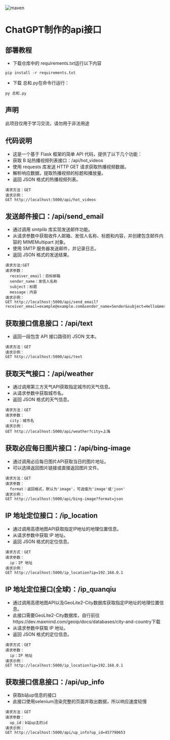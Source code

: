 ![maven](https://img.shields.io/badge/python-3.11%2B-blue)
# ChatGPT制作的api接口
## 部署教程
* 下载仓库中的 requirements.txt运行以下内容
```
pip install -r requirements.txt
```
* 下载 总和.py在命令行运行：
```
py 总和.py
```
## 声明

此项目仅用于学习交流，请勿用于非法用途

## 代码说明
* 这是一个基于 Flask 框架的简单 API 代码，提供了以下几个功能：
* 获取 B 站热播视频列表接口：/api/hot_videos
* 使用 requests 库发送 HTTP GET 请求获取热播视频数据。
* 解析响应数据，提取热播视频的标题和播放量。
* 返回 JSON 格式的热播视频列表。
```
请求方法：GET
请求示例：
GET http://localhost:5000/api/hot_videos
```

## 发送邮件接口：/api/send_email
* 通过调用 smtplib 库实现发送邮件功能。
* 从请求参数中获取收件人邮箱、发信人名称、标题和内容，并创建包含邮件内容的 MIMEMultipart 对象。
* 使用 SMTP 服务器发送邮件，并记录日志。
* 返回 JSON 格式的发送结果。
```
请求方法:GET
请求参数：
  receiver_email：目标邮箱
  sender_name：发信人名称
  subject：标题
  message：内容
请求示例：
GET http://localhost:5000/api/send_email?receiver_email=example@example.com&sender_name=Sender&subject=Hello&message=Hello%20World
```
## 获取接口信息接口：/api/text
* 返回一段包含 API 接口路径的 JSON 文本。
```
请求方法：GET
请求示例：
GET http://localhost:5000/api/text
```
## 获取天气接口：/api/weather
* 通过调用第三方天气API获取指定城市的天气信息。
* 从请求参数中获取城市名。
* 返回 JSON 格式的天气信息。
```
请求方法：GET
请求参数：
  city：城市名
请求示例：
GET http://localhost:5000/api/weather?city=上海
```

## 获取必应每日图片接口：/api/bing-image
* 通过调用必应每日图片API获取当日的图片地址。
* 可以选择返回图片链接或直接返回图片文件。
```
请求方法：GET
请求参数：
  format：返回格式，默认为'image'，可选值为'image'或'json'
请求示例：
GET http://localhost:5000/api/bing-image?format=json
```
## IP 地址定位接口：/ip_location
* 通过调用高德地图API获取指定IP地址的地理位置信息。
* 从请求参数中获取 IP 地址。
* 返回 JSON 格式的定位信息。
```
请求方式：GET
请求参数：
  ip：IP 地址
请求示例：
GET http://localhost:5000/ip_location?ip=192.168.0.1
```
## IP 地址定位接口(全球)：/ip_quanqiu
* 通过调用高德地图API以及GeoLite2-City数据库获取指定IP地址的地理位置信息。
* 此接口需要GeoLite2-City数据库，自行前往https://dev.maxmind.com/geoip/docs/databases/city-and-country下载
* 从请求参数中获取 IP 地址。
* 返回 JSON 格式的定位信息。
```
请求方式：GET
请求参数：
  ip：IP 地址
请求示例：
GET http://localhost:5000/ip_location?ip=192.168.0.1
```


## 获取接口信息接口：/api/up_info
* 获取b站up信息的接口
* 此接口使用selenium渲染完整的页面并取出数据，所以响应速度较慢
```
请求方法：GET
请求参数：
  up_id：b站up主的id
请求示例：
GET http://localhost:5000/api/up_info?up_id=457790653
```
